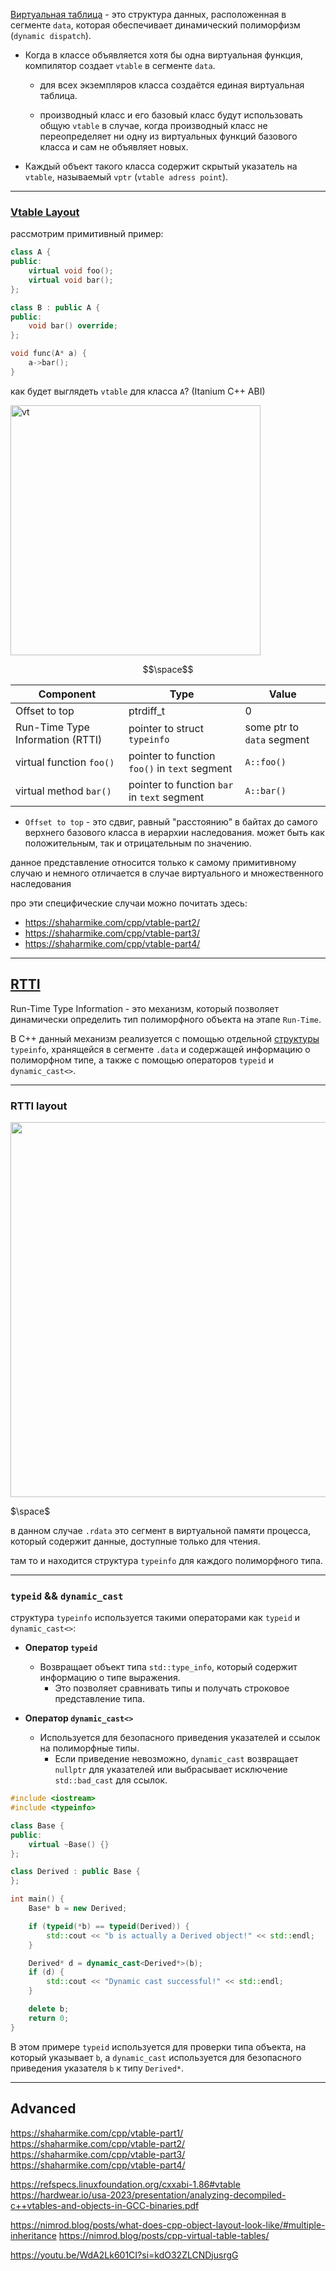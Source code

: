 
[Виртуальная таблица](https://llvm.org/devmtg/2021-11/slides/2021-RelativeVTablesinC.pdf) - это структура данных, расположенная в сегменте `data`, которая обеспечивает динамический полиморфизм (`dynamic dispatch`).

- Когда в классе объявляется хотя бы одна виртуальная функция, компилятор создает `vtable` в сегменте `data`.
	- для всех экземпляров класса создаётся единая виртуальная таблица.

	- производный класс и его базовый класс будут использовать общую `vtable` в случае, когда производный класс не переопределяет ни одну из виртуальных функций базового класса и сам не объявляет новых.

- Каждый объект такого класса содержит скрытый указатель на `vtable`, называемый `vptr` (`vtable adress point`).

---
### [Vtable Layout](https://refspecs.linuxfoundation.org/cxxabi-1.86#vtable) 

рассмотрим примитивный пример:

``` cpp
class A {
public:
	virtual void foo();
	virtual void bar();
};

class B : public A {
public:
	void bar() override;
};

void func(A* a) {
	a->bar();
}
```

как будет выглядеть `vtable` для класса `A`? (Itanium C++ ABI)



<img src=https://github.com/user-attachments/assets/b87366b5-1907-41e3-b8bd-0c9fcd4e6052 alt= vt width=400>

$$\space$$

| Component                        | Type                                          | Value                          |
| -------------------------------- | --------------------------------------------- | ------------------------------ |
| Offset to top                    | ptrdiff_t                                     | 0                              |
| Run-Time Type Information (RTTI) | pointer to struct `typeinfo`                  | some ptr to `data` segment<br> |
| virtual function `foo()`         | pointer to function `foo()` in `text` segment | `A::foo()`                     |
| virtual method `bar()`           | pointer to function `bar` in `text` segment   | `A::bar()`                     |


- `Offset to top` - это сдвиг, равный "расстоянию" в байтах до самого верхнего базового класса в иерархии наследования. может быть как положительным, так и отрицательным по значению.

данное представление относится только к самому примитивному случаю и немного отличается в случае виртуального и множественного наследования

про эти специфические случаи можно почитать здесь:

- https://shaharmike.com/cpp/vtable-part2/
- https://shaharmike.com/cpp/vtable-part3/
- https://shaharmike.com/cpp/vtable-part4/

---

## [RTTI](https://refspecs.linuxfoundation.org/cxxabi-1.86#rtti)

Run-Time Type Information - это механизм, который позволяет динамически определить тип полиморфного объекта на этапе `Run-Time`.

В C++ данный механизм реализуется с помощью отдельной [структуры](https://en.cppreference.com/w/cpp/types/type_info) `typeinfo`, хранящейся в сегменте `.data` и содержащей информацию о полиморфном типе, а также с помощью операторов `typeid` и `dynamic_cast<>`.

---
### RTTI layout


<img src=https://github.com/user-attachments/assets/347ad35b-2b0a-44f2-80b8-544c06b8b62a width=600>

$\space$

в данном случае `.rdata` это сегмент в виртуальной памяти процесса, который содержит данные, доступные только для чтения.

там то и находится структура `typeinfo` для каждого полиморфного типа.

---
### `typeid` && `dynamic_cast`

структура `typeinfo` используется такими операторами как `typeid` и `dynamic_cast<>`:

- **Оператор `typeid`**
	- Возвращает объект типа `std::type_info`, который содержит информацию о типе выражения.
		- Это позволяет сравнивать типы и получать строковое представление типа.

- **Оператор `dynamic_cast<>`**
	- Используется для безопасного приведения указателей и ссылок на полиморфные типы.
		- Если приведение невозможно, `dynamic_cast` возвращает `nullptr` для указателей или выбрасывает исключение `std::bad_cast` для ссылок.


``` c++
#include <iostream>
#include <typeinfo>

class Base {
public:
    virtual ~Base() {}
};

class Derived : public Base {
};

int main() {
    Base* b = new Derived;

    if (typeid(*b) == typeid(Derived)) {
        std::cout << "b is actually a Derived object!" << std::endl;
    }

    Derived* d = dynamic_cast<Derived*>(b);
    if (d) {
        std::cout << "Dynamic cast successful!" << std::endl;
    }

    delete b;
    return 0;
}
```

В этом примере `typeid` используется для проверки типа объекта, на который указывает `b`, а `dynamic_cast` используется для безопасного приведения указателя `b` к типу `Derived*`.


---

## Advanced

https://shaharmike.com/cpp/vtable-part1/
https://shaharmike.com/cpp/vtable-part2/
https://shaharmike.com/cpp/vtable-part3/
https://shaharmike.com/cpp/vtable-part4/

https://refspecs.linuxfoundation.org/cxxabi-1.86#vtable
https://hardwear.io/usa-2023/presentation/analyzing-decompiled-c++vtables-and-objects-in-GCC-binaries.pdf

https://nimrod.blog/posts/what-does-cpp-object-layout-look-like/#multiple-inheritance
https://nimrod.blog/posts/cpp-virtual-table-tables/


https://youtu.be/WdA2Lk601CI?si=kdO32ZLCNDjusrgG





